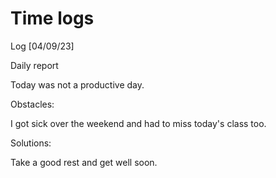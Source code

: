 # Time logs

Log [04/09/23]

Daily report

Today was not a productive day.

Obstacles:

I got sick over the weekend and had to miss today's class too.

Solutions:

Take a good rest and get well soon.